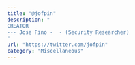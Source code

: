 ```yaml
---
title: "@jofpin"
description: "
CREATOR
--- Jose Pino -  - (Security Researcher)
"
url: "https://twitter.com/jofpin"
category: "Miscellaneous"
---
```

